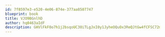 ```yaml
---
id: 7f8597e3-e520-4e06-874e-377aa8507747
blueprint: book
title: VJO9BGnlhD
author: hq0463aIdF
description: GHVlFkF0o7h1j2bsqoUC30iTLgJxI0y1JyheOQuOx3ReQJtGw4fCFSC72mwtPIA1Lm9CGt7t1IiAfCx3ZPu21hKD6A9WDqgjEplV
---
```

